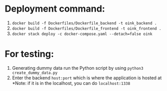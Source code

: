 # Deployment command:

1. `docker build -f Dockerfiles/Dockerfile_backend -t oink_backend .`
2. `docker build -f Dockerfiles/Dockerfile_frontend -t oink_frontend .`
3. `docker stack deploy -c docker-compose.yaml --detach=false oink`


# For testing:

1. Generating dummy data run the Python script by using `python3 create_dummy_data.py`
2. Enter the backend `host:port` which is where the application is hosted at
   *Note: if it is in the localhost, you can do `localhost:1338`
